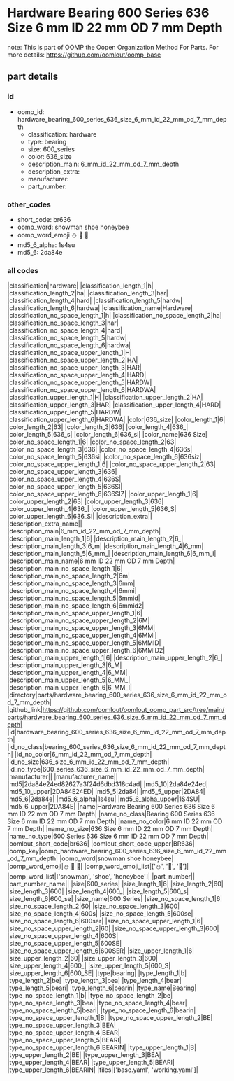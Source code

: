 # Hardware Bearing 600 Series 636 Size 6 mm ID 22 mm OD 7 mm Depth  

note: This is part of OOMP the Oopen Organization Method For Parts. For more details: https://github.com/oomlout/oomp_base

##  part details





### id
* oomp_id: hardware_bearing_600_series_636_size_6_mm_id_22_mm_od_7_mm_depth
  * classification: hardware
  * type: bearing
  * size: 600_series
  * color: 636_size
  * description_main: 6_mm_id_22_mm_od_7_mm_depth
  * description_extra: 
  * manufacturer: 
  * part_number: 

### other_codes
* short_code: br636
* oomp_word: snowman shoe honeybee
* oomp_word_emoji :snowman: :shoe: :honeybee:
* md5_6_alpha: 1s4su
* md5_6: 2da84e

### all codes 
|classification|hardware|
|classification_length_1|h|
|classification_length_2|ha|
|classification_length_3|har|
|classification_length_4|hard|
|classification_length_5|hardw|
|classification_length_6|hardwa|
|classification_name|Hardware|
|classification_no_space_length_1|h|
|classification_no_space_length_2|ha|
|classification_no_space_length_3|har|
|classification_no_space_length_4|hard|
|classification_no_space_length_5|hardw|
|classification_no_space_length_6|hardwa|
|classification_no_space_upper_length_1|H|
|classification_no_space_upper_length_2|HA|
|classification_no_space_upper_length_3|HAR|
|classification_no_space_upper_length_4|HARD|
|classification_no_space_upper_length_5|HARDW|
|classification_no_space_upper_length_6|HARDWA|
|classification_upper_length_1|H|
|classification_upper_length_2|HA|
|classification_upper_length_3|HAR|
|classification_upper_length_4|HARD|
|classification_upper_length_5|HARDW|
|classification_upper_length_6|HARDWA|
|color|636_size|
|color_length_1|6|
|color_length_2|63|
|color_length_3|636|
|color_length_4|636_|
|color_length_5|636_s|
|color_length_6|636_si|
|color_name|636 Size|
|color_no_space_length_1|6|
|color_no_space_length_2|63|
|color_no_space_length_3|636|
|color_no_space_length_4|636s|
|color_no_space_length_5|636si|
|color_no_space_length_6|636siz|
|color_no_space_upper_length_1|6|
|color_no_space_upper_length_2|63|
|color_no_space_upper_length_3|636|
|color_no_space_upper_length_4|636S|
|color_no_space_upper_length_5|636SI|
|color_no_space_upper_length_6|636SIZ|
|color_upper_length_1|6|
|color_upper_length_2|63|
|color_upper_length_3|636|
|color_upper_length_4|636_|
|color_upper_length_5|636_S|
|color_upper_length_6|636_SI|
|description_extra||
|description_extra_name||
|description_main|6_mm_id_22_mm_od_7_mm_depth|
|description_main_length_1|6|
|description_main_length_2|6_|
|description_main_length_3|6_m|
|description_main_length_4|6_mm|
|description_main_length_5|6_mm_|
|description_main_length_6|6_mm_i|
|description_main_name|6 mm ID 22 mm OD 7 mm Depth|
|description_main_no_space_length_1|6|
|description_main_no_space_length_2|6m|
|description_main_no_space_length_3|6mm|
|description_main_no_space_length_4|6mmi|
|description_main_no_space_length_5|6mmid|
|description_main_no_space_length_6|6mmid2|
|description_main_no_space_upper_length_1|6|
|description_main_no_space_upper_length_2|6M|
|description_main_no_space_upper_length_3|6MM|
|description_main_no_space_upper_length_4|6MMI|
|description_main_no_space_upper_length_5|6MMID|
|description_main_no_space_upper_length_6|6MMID2|
|description_main_upper_length_1|6|
|description_main_upper_length_2|6_|
|description_main_upper_length_3|6_M|
|description_main_upper_length_4|6_MM|
|description_main_upper_length_5|6_MM_|
|description_main_upper_length_6|6_MM_I|
|directory|parts/hardware_bearing_600_series_636_size_6_mm_id_22_mm_od_7_mm_depth|
|github_link|https://github.com/oomlout/oomlout_oomp_part_src/tree/main/parts/hardware_bearing_600_series_636_size_6_mm_id_22_mm_od_7_mm_depth|
|id|hardware_bearing_600_series_636_size_6_mm_id_22_mm_od_7_mm_depth|
|id_no_class|bearing_600_series_636_size_6_mm_id_22_mm_od_7_mm_depth|
|id_no_color|6_mm_id_22_mm_od_7_mm_depth|
|id_no_size|636_size_6_mm_id_22_mm_od_7_mm_depth|
|id_no_type|600_series_636_size_6_mm_id_22_mm_od_7_mm_depth|
|manufacturer||
|manufacturer_name||
|md5|2da84e24ed82627a3f24d6dbd318c4ad|
|md5_10|2da84e24ed|
|md5_10_upper|2DA84E24ED|
|md5_5|2da84|
|md5_5_upper|2DA84|
|md5_6|2da84e|
|md5_6_alpha|1s4su|
|md5_6_alpha_upper|1S4SU|
|md5_6_upper|2DA84E|
|name|Hardware Bearing 600 Series 636 Size 6 mm ID 22 mm OD 7 mm Depth|
|name_no_class|Bearing 600 Series 636 Size 6 mm ID 22 mm OD 7 mm Depth|
|name_no_color|6 mm ID 22 mm OD 7 mm Depth|
|name_no_size|636 Size 6 mm ID 22 mm OD 7 mm Depth|
|name_no_type|600 Series 636 Size 6 mm ID 22 mm OD 7 mm Depth|
|oomlout_short_code|br636|
|oomlout_short_code_upper|BR636|
|oomp_key|oomp_hardware_bearing_600_series_636_size_6_mm_id_22_mm_od_7_mm_depth|
|oomp_word|snowman shoe honeybee|
|oomp_word_emoji|:snowman: :shoe: :honeybee:|
|oomp_word_emoji_list|[':snowman:', ':shoe:', ':honeybee:']|
|oomp_word_list|['snowman', 'shoe', 'honeybee']|
|part_number||
|part_number_name||
|size|600_series|
|size_length_1|6|
|size_length_2|60|
|size_length_3|600|
|size_length_4|600_|
|size_length_5|600_s|
|size_length_6|600_se|
|size_name|600 Series|
|size_no_space_length_1|6|
|size_no_space_length_2|60|
|size_no_space_length_3|600|
|size_no_space_length_4|600s|
|size_no_space_length_5|600se|
|size_no_space_length_6|600ser|
|size_no_space_upper_length_1|6|
|size_no_space_upper_length_2|60|
|size_no_space_upper_length_3|600|
|size_no_space_upper_length_4|600S|
|size_no_space_upper_length_5|600SE|
|size_no_space_upper_length_6|600SER|
|size_upper_length_1|6|
|size_upper_length_2|60|
|size_upper_length_3|600|
|size_upper_length_4|600_|
|size_upper_length_5|600_S|
|size_upper_length_6|600_SE|
|type|bearing|
|type_length_1|b|
|type_length_2|be|
|type_length_3|bea|
|type_length_4|bear|
|type_length_5|beari|
|type_length_6|bearin|
|type_name|Bearing|
|type_no_space_length_1|b|
|type_no_space_length_2|be|
|type_no_space_length_3|bea|
|type_no_space_length_4|bear|
|type_no_space_length_5|beari|
|type_no_space_length_6|bearin|
|type_no_space_upper_length_1|B|
|type_no_space_upper_length_2|BE|
|type_no_space_upper_length_3|BEA|
|type_no_space_upper_length_4|BEAR|
|type_no_space_upper_length_5|BEARI|
|type_no_space_upper_length_6|BEARIN|
|type_upper_length_1|B|
|type_upper_length_2|BE|
|type_upper_length_3|BEA|
|type_upper_length_4|BEAR|
|type_upper_length_5|BEARI|
|type_upper_length_6|BEARIN|
|files|['base.yaml', 'working.yaml']|
